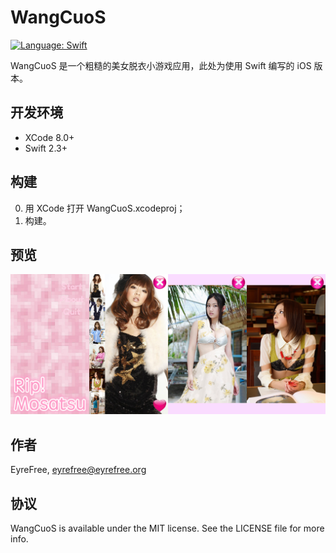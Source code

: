 # WangCuoS

[![Language: Swift](https://img.shields.io/badge/language-swift-orange.svg)]()

WangCuoS 是一个粗糙的美女脱衣小游戏应用，此处为使用 Swift 编写的 iOS 版本。

## 开发环境

- XCode 8.0+
- Swift 2.3+

## 构建

0. 用 XCode 打开 WangCuoS.xcodeproj；
1. 构建。

## 预览

![](assets/screenshot.png)

## 作者

EyreFree, eyrefree@eyrefree.org

## 协议

WangCuoS is available under the MIT license. See the LICENSE file for more info.
